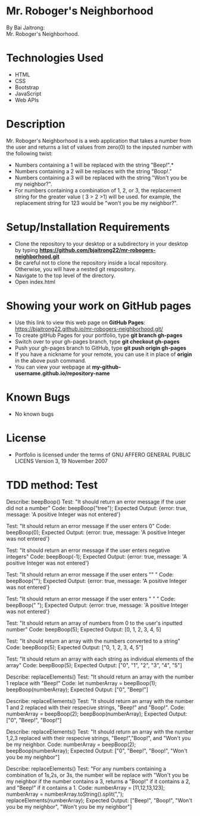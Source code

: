 # Mr. Roboger's Neighborhood
By Bai Jaitrong:  
Mr. Roboger's Neighborhood.  
# Technologies Used
  * HTML
  * CSS
  * Bootstrap
  * JavaScript
  * Web APIs
# Description
Mr. Roboger's Neighborhood is a web application that takes a number from the user and returns a list of values from zero(0) to the inputed number with the following twist:
  * Numbers containing a 1 will be replaced with the string "Beep!".*
  * Numbers containing a 2 will be replaces with the string "Boop!."
  * Numbers containing a 3 will be replaced with the string "Won't you be my neighbor?".
  * For numbers containing a combination of 1, 2, or 3, the replacement string for the greater value ( 3 > 2 >1) will be used. for example,  the replacement string for 123 would be "won't you be my neighbor?".


# Setup/Installation Requirements
  * Clone the repository to your desktop or a subdirectory in your desktop by typing **https://github.com/bjaitrong22/mr-robogers-neighborhood.git**
  * Be careful not to clone the repository inside a local repository. Otherwise, you will have a nested git respository.
  * Navigate to the top level of the directory.
  * Open index.html 

# Showing your work on GitHub pages
  * Use this link to view this web page on **GitHub Pages**: https://bjaitrong22.github.io/mr-robogers-neighborhood.git/
  * To create gitHub Pages for your portfolio, type **git branch gh-pages**
  * Switch over to your gh-pages branch, type **git checkout gh-pages**
  * Push your gh-pages branch to GitHub, type **git push origin gh-pages**
  * If you have a nickname for your remote, you can use it in place of **origin** in the above push command.
  * You can view your webpage at **my-github-username.github.io/repository-name**

# Known Bugs
  * No known bugs
# License
 * Portfolio is licensed under the terms of GNU AFFERO GENERAL PUBLIC LICENS Version 3, 19 November 2007

# TDD method: Test
Describe: beepBoop()
Test: "It should return an error message if the user did not a number"
Code: beepBoop("tree");
Expected Output: {error: true, message: 'A positive Integer was not entered'}

Test: "It should return an error message if the user enters 0"
Code: beepBoop(0);
Expected Output: {error: true, message: 'A positive Integer was not entered'}

Test: "It should return an error message if the user enters negative integers"
Code: beepBoop(-1);
Expected Output: {error: true, message: 'A positive Integer was not entered'}

Test: "It should return an error message if the user enters "" "
Code: beepBoop("");
Expected Output: {error: true, message: 'A positive Integer was not entered'}

Test: "It should return an error message if the user enters "      " "
Code: beepBoop("      ");
Expected Output: {error: true, message: 'A positive Integer was not entered'}
  
Test: "It should return an array of numbers from 0 to the user's inputted number"
Code: beepBoop(5);
Expected Output: [0, 1, 2, 3, 4, 5]

Test: "It should return an array with the numbers converted to a string"
Code: beepBoop(5);
Expected Output: ["0, 1, 2, 3, 4, 5"]

Test: "It should return an array with each string as individual elements of the array"
Code: beepBoop(5);
Expected Output: ["0", "1", "2", "3", "4", "5"]

Describe: replaceElements()
Test: "It should return an array with the number 1 replace with "Beep!"
Code: let numberArray = beepBoop(1);
      beepBoop(numberArray);
Expected Output: ["0", "Beep!"]

Describe: replaceElements()
Test: "It should return an array with the number 1 and 2 replaced with their respecive strings, "Beep!" and "Boop!".
Code: numberArray = beepBoop(2);
      beepBoop(numberArray);
Expected Output: ["0", "Beep!", "Boop!"]

Describe: replaceElements()
Test: "It should return an array with the number 1,2,3 replaced with their respecive strings, "Beep!","Boop!", and "Won't you be my neighbor.
Code: numberArray = beepBoop(2);
      beepBoop(numberArray);
Expected Output: ["0", "Beep!", "Boop!", "Won't you be my neighbor"]

Describe: replaceElements()
Test: "For any numbers containing a combination of 1s,2s, or 3s, the number will be replace with "Won't you be my neighbor if the number contains a 3, returns a "Boop!" if it contains a 2, and "Beep!" if it contains a 1.
Code: numberArray = [11,12,13,123];
      numberArray = numberArray.toString().split(",");
      replaceElements(numberArray);
Expected Output: ["Beep!", "Boop!", "Won't you be my neighbor", "Won't you be my neighbor"]


